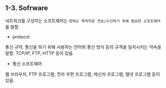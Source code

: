 ## 1-3. Sofrware

네트워크를 구성하는 소프트웨어는 `원하는 목적지로 전송/수신하기 위해 필요한 소프트웨어`를 말함.

- protocol

통신 규약. 통신을 하기 위해 사용하는 언어와 통신 방식 등의 규격을 일치시키는 약속을 말함. TCP/IP, FTP, HTTP 등이 있음.


- 통신 소프트웨어

웹 브라우저, FTP 프로그램, 전자 우편 프로그램, 메신저 프로그램, 텔넷 프로그램 등이 있음.